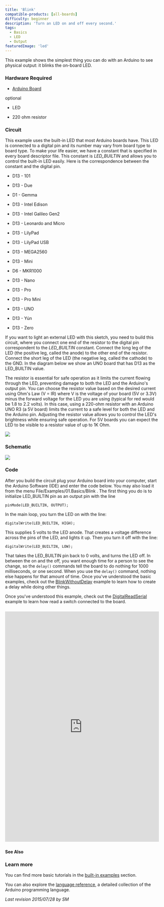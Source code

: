 ```yaml
---
title: 'Blink'
compatible-products: [all-boards]
difficulty: beginner
description: 'Turn an LED on and off every second.'
tags: 
  - Basics
  - LED
  - Output
featuredImage: 'led'
---
```


This example shows the simplest thing you can do with an Arduino to see physical output: it blinks the on-board LED.

### Hardware Required

- [Arduino Board](https://store.arduino.cc/collections/boards-modules)

optional

- LED

- 220 ohm resistor

### Circuit

This example uses the built-in LED that most Arduino boards have. This LED is connected to a digital pin and its number may vary from board type to board type. To make your life easier, we have a constant that is specified in every board descriptor file. This constant is *LED_BUILTIN* and allows you to control the built-in LED easily. Here is the correspondence between the constant and the digital pin.

- D13 - 101

- D13 - Due

- D1  - Gemma

- D13 - Intel Edison

- D13 - Intel Galileo Gen2

- D13 - Leonardo and Micro

- D13 - LilyPad
- D13 - LilyPad USB

- D13 - MEGA2560
- D13 - Mini

- D6  - MKR1000
- D13 - Nano

- D13 - Pro

- D13 - Pro Mini

- D13 - UNO

- D13 - Yún

- D13 - Zero

If you want to light an external LED with this sketch, you need to build this circuit, where you connect one end of the resistor to the digital pin correspondent to the *LED_BUILTIN* constant.  Connect the long leg of the LED (the positive leg, called the anode) to the other end of the resistor. Connect the short leg of the LED (the negative leg, called the cathode) to the GND. In the diagram below we show an UNO board that has D13 as the LED_BUILTIN value.

The resistor is essential for safe operation as it limits the current flowing through the LED, preventing damage to both the LED and the Arduino's output pin. You can choose the resistor value based on the desired current using Ohm's Law (V = IR) where V is the voltage of your board (5V or 3.3V) minus the forward voltage for the LED you are using (typical for red would be 1.8 to 2.2 volts). In this case, using a 220-ohm resistor with an Arduino UNO R3 (a 5V board) limits the current to a safe level for both the LED and the Arduino pin. Adjusting the resistor value allows you to control the LED's brightness while ensuring safe operation. For 5V boards you can expect the LED to be visible to a resistor value of up to 1K Ohm.

![](assets/circuit.png)

### Schematic

![](assets/schematic.png)

### Code

After you build the circuit plug your Arduino board into your computer, start the Arduino Software (IDE) and enter the code below.  You may also load it from the menu File/Examples/01.Basics/Blink .
The first thing you do is to initialize LED_BUILTIN pin as an output pin with the line

`pinMode(LED_BUILTIN, OUTPUT);`

In the main loop, you turn the LED on with the line:

`digitalWrite(LED_BUILTIN, HIGH);`

This supplies 5 volts to the LED anode.  That creates a voltage difference across the pins of the LED, and lights it up. Then you turn it off with the line:

`digitalWrite(LED_BUILTIN, LOW);`

That takes the LED_BUILTIN pin back to 0 volts, and turns the LED off. In between the on and the off, you want enough time for a person to see the change, so the `delay()` commands tell the board to do nothing for 1000 milliseconds, or one second. When you use the `delay()` command, nothing else happens for that amount of time. Once you've understood the basic examples, check out the [BlinkWithoutDelay](/built-in-examples/digital/BlinkWithoutDelay) example to learn how to create a delay while doing other things.

Once you've understood this example, check out the [DigitalReadSerial](/built-in-examples/basics/DigitalReadSerial) example to learn how read a switch connected to the board.

<iframe class='arduino-sketch-iframe' src='https://create.arduino.cc/example/builtin/01.Basics%5CBlink/Blink/preview?embed&snippet' style='height:752px;width:100%;margin:10px 0' frameborder='0'></iframe>

**See Also**

### Learn more

You can find more basic tutorials in the [built-in examples](/built-in-examples) section.

You can also explore the [language reference](https://www.arduino.cc/reference/en/), a detailed collection of the Arduino programming language.

*Last revision 2015/07/28 by SM*
